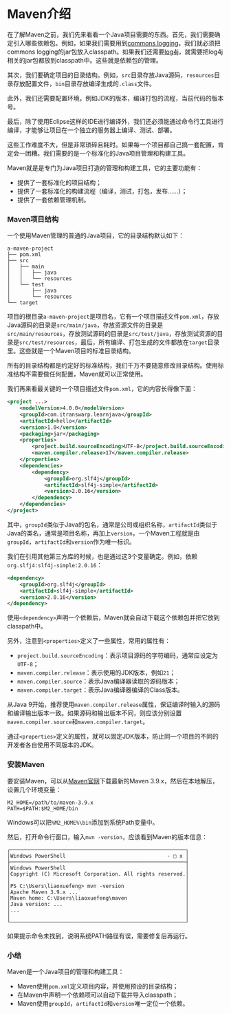 # Maven介绍

在了解Maven之前，我们先来看看一个Java项目需要的东西。首先，我们需要确定引入哪些依赖包。例如，如果我们需要用到[commons logging](https://commons.apache.org/proper/commons-logging/)，我们就必须把commons logging的jar包放入classpath。如果我们还需要[log4j](https://logging.apache.org/log4j/)，就需要把log4j相关的jar包都放到classpath中。这些就是依赖包的管理。

其次，我们要确定项目的目录结构。例如，`src`目录存放Java源码，`resources`目录存放配置文件，`bin`目录存放编译生成的`.class`文件。

此外，我们还需要配置环境，例如JDK的版本，编译打包的流程，当前代码的版本号。

最后，除了使用Eclipse这样的IDE进行编译外，我们还必须能通过命令行工具进行编译，才能够让项目在一个独立的服务器上编译、测试、部署。

这些工作难度不大，但是非常琐碎且耗时。如果每一个项目都自己搞一套配置，肯定会一团糟。我们需要的是一个标准化的Java项目管理和构建工具。

Maven就是是专门为Java项目打造的管理和构建工具，它的主要功能有：

- 提供了一套标准化的项目结构；
- 提供了一套标准化的构建流程（编译，测试，打包，发布……）；
- 提供了一套依赖管理机制。

### Maven项目结构

一个使用Maven管理的普通的Java项目，它的目录结构默认如下：

```ascii
a-maven-project
├── pom.xml
├── src
│   ├── main
│   │   ├── java
│   │   └── resources
│   └── test
│       ├── java
│       └── resources
└── target
```

项目的根目录`a-maven-project`是项目名，它有一个项目描述文件`pom.xml`，存放Java源码的目录是`src/main/java`，存放资源文件的目录是`src/main/resources`，存放测试源码的目录是`src/test/java`，存放测试资源的目录是`src/test/resources`，最后，所有编译、打包生成的文件都放在`target`目录里。这些就是一个Maven项目的标准目录结构。

所有的目录结构都是约定好的标准结构，我们千万不要随意修改目录结构。使用标准结构不需要做任何配置，Maven就可以正常使用。

我们再来看最关键的一个项目描述文件`pom.xml`，它的内容长得像下面：

```xml
<project ...>
	<modelVersion>4.0.0</modelVersion>
	<groupId>com.itranswarp.learnjava</groupId>
	<artifactId>hello</artifactId>
	<version>1.0</version>
	<packaging>jar</packaging>
	<properties>
        <project.build.sourceEncoding>UTF-8</project.build.sourceEncoding>
		<maven.compiler.release>17</maven.compiler.release>
	</properties>
	<dependencies>
        <dependency>
            <groupId>org.slf4j</groupId>
            <artifactId>slf4j-simple</artifactId>
            <version>2.0.16</version>
        </dependency>
	</dependencies>
</project>
```

其中，`groupId`类似于Java的包名，通常是公司或组织名称，`artifactId`类似于Java的类名，通常是项目名称，再加上`version`，一个Maven工程就是由`groupId`，`artifactId`和`version`作为唯一标识。

我们在引用其他第三方库的时候，也是通过这3个变量确定。例如，依赖`org.slfj4:slf4j-simple:2.0.16`：

```xml
<dependency>
    <groupId>org.slf4j</groupId>
    <artifactId>slf4j-simple</artifactId>
    <version>2.0.16</version>
</dependency>
```

使用`<dependency>`声明一个依赖后，Maven就会自动下载这个依赖包并把它放到classpath中。

另外，注意到`<properties>`定义了一些属性，常用的属性有：

- `project.build.sourceEncoding`：表示项目源码的字符编码，通常应设定为`UTF-8`；
- `maven.compiler.release`：表示使用的JDK版本，例如`21`；
- `maven.compiler.source`：表示Java编译器读取的源码版本；
- `maven.compiler.target`：表示Java编译器编译的Class版本。

从Java 9开始，推荐使用`maven.compiler.release`属性，保证编译时输入的源码和编译输出版本一致。如果源码和输出版本不同，则应该分别设置`maven.compiler.source`和`maven.compiler.target`。

通过`<properties>`定义的属性，就可以固定JDK版本，防止同一个项目的不同的开发者各自使用不同版本的JDK。

### 安装Maven

要安装Maven，可以从[Maven官网](https://maven.apache.org/)下载最新的Maven 3.9.x，然后在本地解压，设置几个环境变量：

```plain
M2_HOME=/path/to/maven-3.9.x
PATH=$PATH:$M2_HOME/bin
```

Windows可以把`%M2_HOME%\bin`添加到系统Path变量中。

然后，打开命令行窗口，输入`mvn -version`，应该看到Maven的版本信息：

```ascii
┌─────────────────────────────────────────────────────────┐
│Windows PowerShell                                 - □ x │
├─────────────────────────────────────────────────────────┤
│Windows PowerShell                                       │
│Copyright (C) Microsoft Corporation. All rights reserved.│
│                                                         │
│PS C:\Users\liaoxuefeng> mvn -version                    │
│Apache Maven 3.9.x ...                                   │
│Maven home: C:\Users\liaoxuefeng\maven                   │
│Java version: ...                                        │
│...                                                      │
│                                                         │
└─────────────────────────────────────────────────────────┘
```

如果提示命令未找到，说明系统PATH路径有误，需要修复后再运行。

### 小结

Maven是一个Java项目的管理和构建工具：

- Maven使用`pom.xml`定义项目内容，并使用预设的目录结构；
- 在Maven中声明一个依赖项可以自动下载并导入classpath；
- Maven使用`groupId`，`artifactId`和`version`唯一定位一个依赖。
